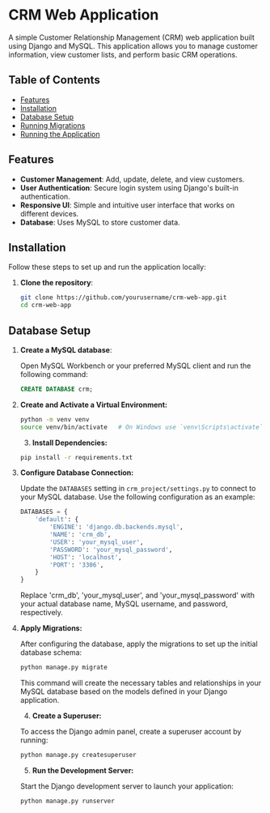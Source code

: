 # CRM Web Application

A simple Customer Relationship Management (CRM) web application built using Django and MySQL. This application allows you to manage customer information, view customer lists, and perform basic CRM operations.

## Table of Contents

- [Features](#features)
- [Installation](#installation)
- [Database Setup](#database-setup)
- [Running Migrations](#running-migrations)
- [Running the Application](#running-the-application)


## Features

- **Customer Management**: Add, update, delete, and view customers.
- **User Authentication**: Secure login system using Django's built-in authentication.
- **Responsive UI**: Simple and intuitive user interface that works on different devices.
- **Database**: Uses MySQL to store customer data.

## Installation

Follow these steps to set up and run the application locally:

1. **Clone the repository**:

   ```bash
   git clone https://github.com/yourusername/crm-web-app.git
   cd crm-web-app
   ```

## Database Setup

1. **Create a MySQL database**:

   Open MySQL Workbench or your preferred MySQL client and run the following command:

   ```sql
   CREATE DATABASE crm;
   ```

2. **Create and Activate a Virtual Environment:**

   ```bash
   python -m venv venv
   source venv/bin/activate   # On Windows use `venv\Scripts\activate`

   ```

   3. **Install Dependencies:**

   ```bash
   pip install -r requirements.txt

   ```

3. **Configure Database Connection:**

   Update the `DATABASES` setting in `crm_project/settings.py` to connect to your MySQL database. Use the following configuration as an example:

   ```python
   DATABASES = {
       'default': {
           'ENGINE': 'django.db.backends.mysql',
           'NAME': 'crm_db',
           'USER': 'your_mysql_user',
           'PASSWORD': 'your_mysql_password',
           'HOST': 'localhost',
           'PORT': '3306',
       }
   }
   ```

   Replace 'crm_db', 'your_mysql_user', and 'your_mysql_password' with your actual database name, MySQL username, and password, respectively.

4. **Apply Migrations:**

   After configuring the database, apply the migrations to set up the initial database schema:

   ```bash
   python manage.py migrate
   ```

   This command will create the necessary tables and relationships in your MySQL database based on the models defined in your Django application.

   4. **Create a Superuser:**

   To access the Django admin panel, create a superuser account by running:

   ```bash
   python manage.py createsuperuser
   ```

   5. **Run the Development Server:**

   Start the Django development server to launch your application:

   ```bash
   python manage.py runserver
   ```
